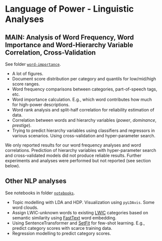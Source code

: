 # Language of Power - Linguistic Analyses

## MAIN: Analysis of Word Frequency, Word Importance and Word-Hierarchy Variable Correlation, Cross-Validation

See folder [`word-importance`](word-importance).
* A lot of figures.
* Document score distribution per category and quantils for low/mid/high score ranges.
* Word frequency comparisons between categories, part-of-speech tags, etc.
* Word importance calculation. E.g., which word contributes how much for high-power descriptions.
* Word rank analysis and split-half correlation for reliability estimation of data.
* Correlation between words and hierarchy variables (_power_, _dominance_, _prestige_).
* Trying to predict hierarchy variables using classifiers and regressors in various scenarios. Using cross-validation and hyper-parameter search.

We only reported results for our word frequency analyses and word correlations. Prediction of hierarchy variables with hyper-parameter search and cross-validated models did not produce reliable results. Further experiments and analyses were performed but not reported (see section below).

## Other NLP analyses

See notebooks in folder [`notebooks`](notebooks).
* Topic modelling with LDA and HDP. Visualization using `pyLDAvis`. Some word clouds.
* Assign LWIC-unknown words to existing [LWIC](https://www.liwc.app/) categories based on semantic similarity using [FastText](https://fasttext.cc/) word embedding.
* Using SentenceTransformer and [SetFit](https://github.com/huggingface/setfit) for few-shot learning. E.g., predict category scores with scarce training data.
* Regression modelling to predict category scores.
